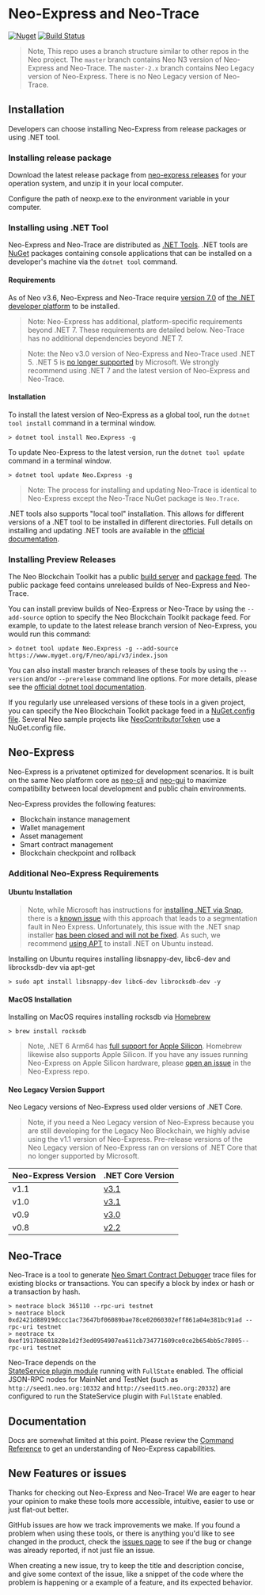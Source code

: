 <!-- markdownlint-enable -->
# Neo-Express and Neo-Trace

[![Nuget](https://img.shields.io/nuget/v/Neo.Express)](https://www.nuget.org/packages/Neo.Express/)
[![Build Status](https://dev.azure.com/ngdenterprise/Build/_apis/build/status/neo-project.neo-express?branchName=master)](https://dev.azure.com/ngdenterprise/Build/_build/latest?definitionId=2&branchName=master)

> Note, This repo uses a branch structure similar to other repos in the Neo project.
> The `master` branch contains Neo N3 version of Neo-Express and Neo-Trace.
> The `master-2.x` branch contains Neo Legacy version of Neo-Express.
> There is no Neo Legacy version of Neo-Trace.

## Installation

Developers can choose installing Neo-Express from release packages or using .NET tool.

### Installing release package

Download the latest release package from [neo-express releases](https://github.com/neo-project/neo-express/releases) for your operation system, and unzip it in your local computer.

Configure the path of neoxp.exe to the environment variable in your computer. 

### Installing using .NET Tool

Neo-Express and Neo-Trace are distributed as
[.NET Tools](https://docs.microsoft.com/en-us/dotnet/core/tools/global-tools).
.NET tools are [NuGet](https://nuget.org) packages containing console applications
that can be installed on a developer's machine via the `dotnet tool` command.

#### Requirements

As of Neo v3.6, Neo-Express and Neo-Trace require 
[version 7.0](https://dotnet.microsoft.com/en-us/download/dotnet/6.0) 
of [the .NET developer platform](https://dot.net) to be installed. 

> Note: Neo-Express has additional, platform-specific requirements beyond .NET 7.
> These requirements are detailed below.
> Neo-Trace has no additional dependencies beyond .NET 7.

> Note: the Neo v3.0 version of Neo-Express and Neo-Trace used .NET 5.
> .NET 5 is [no longer supported](https://dotnet.microsoft.com/en-us/platform/support/policy/dotnet-core) by Microsoft.
> We strongly recommend using .NET 7 and the latest version of Neo-Express and Neo-Trace.

#### Installation

To install the latest version of Neo-Express as a global tool, run the
`dotnet tool install` command in a terminal window.

``` shell
> dotnet tool install Neo.Express -g
```

To update Neo-Express to the latest version, run the `dotnet tool update`
command in a terminal window.

``` shell
> dotnet tool update Neo.Express -g
```

> Note: The process for installing and updating Neo-Trace is identical to Neo-Express
> except the Neo-Trace NuGet package is `Neo.Trace`.

.NET tools also supports "local tool" installation. This allows for different
versions of a .NET tool to be installed in different directories.
Full details on installing and updating .NET tools are available in the
[official documentation](https://docs.microsoft.com/en-us/dotnet/core/tools/global-tools).

### Installing Preview Releases

The Neo Blockchain Toolkit has a public
[build server](https://dev.azure.com/ngdenterprise/Build/_build) and
[package feed](https://dev.azure.com/ngdenterprise/Build/_artifacts).
The public package feed contains unreleased builds of Neo-Express and Neo-Trace.

You can install preview builds of Neo-Express or Neo-Trace by using the `--add-source`
option to specify the Neo Blockchain Toolkit package feed.
For example, to update to the latest release branch version of Neo-Express, you would run this command:

``` shell
> dotnet tool update Neo.Express -g --add-source https://www.myget.org/F/neo/api/v3/index.json
```

You can also install master branch releases of these tools by using the `--version`
and/or `--prerelease` command line options. For more details, please see the
[official dotnet tool documentation](https://docs.microsoft.com/en-us/dotnet/core/tools/global-tools#install-a-specific-tool-version).

If you regularly use unreleased versions of these tools in a given project,
you can specify the Neo Blockchain Toolkit package feed in a 
[NuGet.config file](https://docs.microsoft.com/en-us/nuget/consume-packages/configuring-nuget-behavior#changing-config-settings).
Several Neo sample projects like 
[NeoContributorToken](https://github.com/ngdenterprise/neo-contrib-token)
use a NuGet.config file.

## Neo-Express

Neo-Express is a privatenet optimized for development scenarios. 
It is built on the same Neo platform core as
[neo-cli](https://docs.neo.org/docs/en-us/node/cli/setup.html) and
[neo-gui](https://docs.neo.org/docs/en-us/node/gui/install.html)
to maximize compatibility between local development and public chain environments.

Neo-Express provides the following features:

- Blockchain instance management
- Wallet management
- Asset management
- Smart contract management
- Blockchain checkpoint and rollback

### Additional Neo-Express Requirements

#### Ubuntu Installation

> Note, while Microsoft has instructions for 
> [installing .NET via Snap](https://docs.microsoft.com/en-us/dotnet/core/install/linux-snap),
> there is a [known issue](https://github.com/dotnet/runtime/issues/3775#issuecomment-534263315)
> with this approach that leads to a segmentation fault in Neo Express.
> Unfortunately, this issue with the .NET snap installer
> [has been closed and will not be fixed](https://github.com/dotnet/runtime/issues/3775#issuecomment-888676286).
> As such, we recommend [using APT](https://docs.microsoft.com/en-us/dotnet/core/install/linux-ubuntu)
> to install .NET on Ubuntu instead.

Installing on Ubuntu requires installing libsnappy-dev, libc6-dev and librocksdb-dev via apt-get

``` shell
> sudo apt install libsnappy-dev libc6-dev librocksdb-dev -y
```

#### MacOS Installation

Installing on MacOS requires installing rocksdb via [Homebrew](https://brew.sh/)

``` shell
> brew install rocksdb
```

> Note, .NET 6 Arm64 has [full support for Apple Silicon](https://devblogs.microsoft.com/dotnet/announcing-net-6/#arm64).
> Homebrew likewise also supports Apple Silicon. If you have any issues running Neo-Express on Apple Silicon hardware,
> please [open an issue](https://github.com/neo-project/neo-express/issues) in the Neo-Express repo.

#### Neo Legacy Version Support

Neo Legacy versions of Neo-Express used older versions of .NET Core.

> Note, if you need a Neo Legacy version of Neo-Express because you are still
> developing for the Legacy Neo Blockchain, we highly advise using the v1.1
> version of Neo-Express. Pre-release versions of the Neo Legacy version of
> Neo-Express ran on versions of .NET Core that no longer supported by Microsoft.

| Neo-Express Version | .NET Core Version                                            |
| ------------------- | ------------------------------------------------------------ |
| v1.1                | [v3.1](https://dotnet.microsoft.com/download/dotnet-core/3.1) |
| v1.0                | [v3.1](https://dotnet.microsoft.com/download/dotnet-core/3.1) |
| v0.9                | [v3.0](https://dotnet.microsoft.com/download/dotnet-core/3.0) |
| v0.8                | [v2.2](https://dotnet.microsoft.com/download/dotnet-core/2.2) |

## Neo-Trace

Neo-Trace is a tool to generate
[Neo Smart Contract Debugger](https://github.com/neo-project/neo-debugger)
trace files for existing blocks or transactions. You can specify a block by index or hash
or a transaction by hash.

```
> neotrace block 365110 --rpc-uri testnet
> neotrace block 0xd2421d88919dccc1ac73647bf06089bae78ce02060302eff861a04e381bc91ad --rpc-uri testnet
> neotrace tx 0xef1917b8601828e1d2f3ed0954907ea611cb734771609ce0ce2b654bb5c78005--rpc-uri testnet
```

Neo-Trace depends on the  
[StateService plugin module](https://github.com/neo-project/neo-modules/tree/master/src/StateService)
running with `FullState` enabled. The official JSON-RPC nodes for MainNet and TestNet
(such as `http://seed1.neo.org:10332` and `http://seed1t5.neo.org:20332`) are configured to
run the StateService plugin with `FullState` enabled.

## Documentation

Docs are somewhat limited at this point. Please review the
[Command Reference](docs/command-reference.md) to get an understanding of
Neo-Express capabilities.

## New Features or issues

Thanks for checking out Neo-Express and Neo-Trace!  We are eager to hear your opinion to make these tools more accessible, intuitive, easier to use or just flat-out better.

GitHub issues are how we track improvements we make. If you found a problem when using these tools, or there is anything you'd like to see changed in the product, check the [issues page](https://github.com/neo-project/neo-express/issues) to see if the bug or change was already reported, if not just file an issue.

When creating a new issue, try to keep the title and description concise, and give some context of the issue, like a snippet of the code where the problem is happening or a example of a feature, and its expected behavior.
